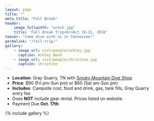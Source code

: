 ```yaml
---
layout: page
title: ""
meta_title: "Fall Break"
header:
    image_fullwidth: "wreck.jpg"
    title: 'Fall Break Trip<br>Oct 19-21, 2018'
teaser: "Come dive with us in Tennessee!"
permalink: "/fall-trip/"
gallery:
    - image_url: scvt/people/ashley.jpg
      caption: Ashley Bond
    - image_url: scvt/people/christine.jpg
      caption: Christine
---
```


- __Location__: Gray Quarry, TN with [Smoky Mountain Dive Shop](http://www.smokymountaindivers.com/)  
- __Price__: $90 (Fri pm-Sun pm) or $60 (Sat am-Sun pm)  
- __Includes__: Campsite cost, food and drink, gas, tank fills, Gray Quarry entry fee
- Does __NOT__ include gear rental. Prices listed on website.
- Payment Due __Oct. 17th__  


{% include gallery %}
